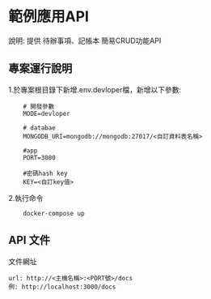 # 範例應用API
說明: 提供 待辦事項、記帳本 簡易CRUD功能API

## 專案運行說明
1.於專案根目錄下新增.env.devloper檔，新增以下參數:
````
    # 開發參數
    MODE=devloper

    # databae
    MONGODB_URI=mongodb://mongodb:27017/<自訂資料表名稱>

    #app
    PORT=3000

    #密碼hash key
    KEY=<自訂key值>
````
2.執行命令
````
    docker-compose up
````

## API 文件
文件網址
````
url: http://<主機名稱>:<PORT號>/docs
例: http://localhost:3000/docs